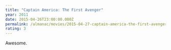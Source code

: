 ```yaml
---
title: "Captain America: The First Avenger"
year: 2011
date: 2015-04-26T23:00:00.000Z
permalink: /almanac/movies/2015-04-27-captain-america-the-first-avenger/index.html
rating: 3
---
```


Awesome.
